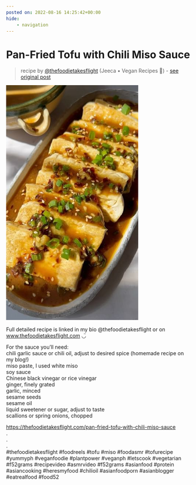 ```yaml
---
posted on: 2022-08-16 14:25:42+00:00
hide:
    - navigation
---
```


# Pan-Fried Tofu with Chili Miso Sauce 

> recipe by [@thefoodietakesflight](https://www.instagram.com/thefoodietakesflight/) 
(Jeeca • Vegan Recipes 🥢) - [see original post](https://instagram.com/p/ChUtnc3JUbT)

![](../img/thefoodietakesflight_16-08-2022_1408.png)

  
Full detailed recipe is linked in my bio @thefoodietakesflight or on www.thefoodietakesflight.com ◡̈   
  
For the sauce you’ll need:  
chili garlic sauce or chili oil, adjust to desired spice (homemade recipe on my blog!)  
miso paste, I used white miso  
soy sauce  
Chinese black vinegar or rice vinegar  
ginger, finely grated  
garlic, minced  
sesame seeds  
sesame oil  
liquid sweetener or sugar, adjust to taste  
scallions or spring onions, chopped  
  
https://thefoodietakesflight.com/pan-fried-tofu-with-chili-miso-sauce  
.  
.  
.  
\#thefoodietakesflight \#foodreels \#tofu \#miso \#foodasmr \#tofurecipe \#yummyph \#veganfoodie \#plantpower \#veganph \#letscook \#vegetarian \#f52grams \#recipevideo \#asmrvideo \#f52grams \#asianfood \#protein \#asiancooking \#heresmyfood \#chilioil \#asianfoodporn \#asianblogger \#eatrealfood \#food52   